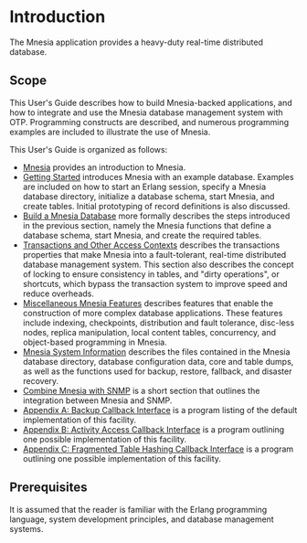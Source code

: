 <!--
%CopyrightBegin%

SPDX-License-Identifier: Apache-2.0

Copyright Ericsson AB 2023-2025. All Rights Reserved.

Licensed under the Apache License, Version 2.0 (the "License");
you may not use this file except in compliance with the License.
You may obtain a copy of the License at

    http://www.apache.org/licenses/LICENSE-2.0

Unless required by applicable law or agreed to in writing, software
distributed under the License is distributed on an "AS IS" BASIS,
WITHOUT WARRANTIES OR CONDITIONS OF ANY KIND, either express or implied.
See the License for the specific language governing permissions and
limitations under the License.

%CopyrightEnd%
-->
# Introduction

The Mnesia application provides a heavy-duty real-time distributed database.

## Scope

This User's Guide describes how to build Mnesia-backed applications, and how to
integrate and use the Mnesia database management system with OTP. Programming
constructs are described, and numerous programming examples are included to
illustrate the use of Mnesia.

This User's Guide is organized as follows:

- [Mnesia](mnesia_overview.md) provides an introduction to Mnesia.
- [Getting Started](mnesia_chap2.md) introduces Mnesia with an example database.
  Examples are included on how to start an Erlang session, specify a Mnesia
  database directory, initialize a database schema, start Mnesia, and create
  tables. Initial prototyping of record definitions is also discussed.
- [Build a Mnesia Database](mnesia_chap3.md) more formally describes the steps
  introduced in the previous section, namely the Mnesia functions that define a
  database schema, start Mnesia, and create the required tables.
- [Transactions and Other Access Contexts](mnesia_chap4.md) describes the
  transactions properties that make Mnesia into a fault-tolerant, real-time
  distributed database management system. This section also describes the
  concept of locking to ensure consistency in tables, and "dirty operations", or
  shortcuts, which bypass the transaction system to improve speed and reduce
  overheads.
- [Miscellaneous Mnesia Features](mnesia_chap5.md) describes features that
  enable the construction of more complex database applications. These features
  include indexing, checkpoints, distribution and fault tolerance, disc-less
  nodes, replica manipulation, local content tables, concurrency, and
  object-based programming in Mnesia.
- [Mnesia System Information](mnesia_chap7.md) describes the files contained in
  the Mnesia database directory, database configuration data, core and table
  dumps, as well as the functions used for backup, restore, fallback, and
  disaster recovery.
- [Combine Mnesia with SNMP](mnesia_chap8.md) is a short section that outlines
  the integration between Mnesia and SNMP.
- [Appendix A: Backup Callback Interface](mnesia_app_a.md) is a program listing
  of the default implementation of this facility.
- [Appendix B: Activity Access Callback Interface](mnesia_app_b.md) is a program
  outlining one possible implementation of this facility.
- [Appendix C: Fragmented Table Hashing Callback Interface](mnesia_app_c.md) is
  a program outlining one possible implementation of this facility.

## Prerequisites

It is assumed that the reader is familiar with the Erlang programming language,
system development principles, and database management systems.
